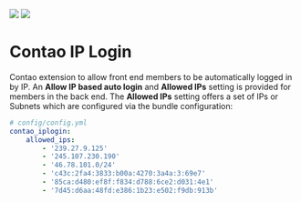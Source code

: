 [![](https://img.shields.io/packagist/v/inspiredminds/contao-ip-login.svg)](https://packagist.org/packages/inspiredminds/contao-ip-login)
[![](https://img.shields.io/packagist/dt/inspiredminds/contao-ip-login.svg)](https://packagist.org/packages/inspiredminds/contao-ip-login)

Contao IP Login
===================

Contao extension to allow front end members to be automatically logged in by IP.
An **Allow IP based auto login** and **Allowed IPs** setting is provided for members 
in the back end. The **Allowed IPs** setting offers a set of IPs or Subnets which are
configured via the bundle configuration:

```yml
# config/config.yml
contao_iplogin:
    allowed_ips:
        - '239.27.9.125'
        - '245.107.230.190'
        - '46.78.101.0/24'
        - 'c43c:2fa4:3833:b00a:4270:3a4a:3:69e7'
        - '85ca:d480:ef8f:f834:d788:6ce2:d031:4e1'
        - '7d45:d6aa:48fd:e386:1b23:e502:f9db:913b'
```
